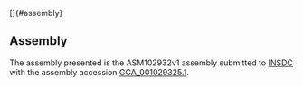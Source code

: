 []{#assembly}

Assembly
--------

The assembly presented is the ASM102932v1 assembly submitted to
[INSDC](http://www.insdc.org) with the assembly accession
[GCA\_001029325.1](http://www.ebi.ac.uk/ena/data/view/GCA_001029325.1).
